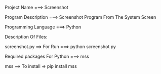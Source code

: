 Project Name ===> Screenshot

Program Description ===> Screenshot Program From The System Screen

Programming Language ===> Python

Description Of Files:

screenshot.py ==> For Run ===> python screenshot.py

Required packages For Python ===> mss

mss ==> To install => pip install mss

